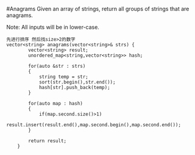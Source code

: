 #Anagrams
Given an array of strings, return all groups of strings that are anagrams.

Note: All inputs will be in lower-case.

```
先进行排序 然后找size>2的数字
vector<string> anagrams(vector<string>& strs) {
        vector<string> result;
        unordered_map<string,vector<string>> hash;
        
        for(auto &str : strs)
        {
            string temp = str;
            sort(str.begin(),str.end());
            hash[str].push_back(temp);
        }
        
        for(auto map : hash)
        {
            if(map.second.size()>1)
                result.insert(result.end(),map.second.begin(),map.second.end());
        }
        
        return result;
    }
```